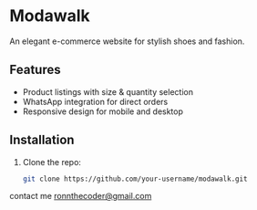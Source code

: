 # Modawalk

An elegant e-commerce website for stylish shoes and fashion.

## Features
- Product listings with size & quantity selection
- WhatsApp integration for direct orders
- Responsive design for mobile and desktop

## Installation
1. Clone the repo:
   ```bash
   git clone https://github.com/your-username/modawalk.git
contact me ronnthecoder@gmail.com 

